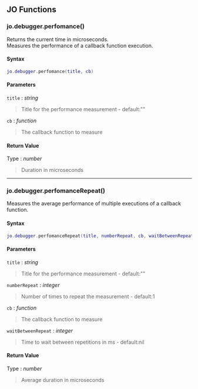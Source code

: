 
## JO Functions

### jo.debugger.perfomance()

<!-- @include: ./slots/headers.md#shared|jo.debugger.perfomance -->

Returns the current time in microseconds. <br>
Measures the performance of a callback function execution. <br>

<!-- @include: ./slots/descriptions.md#shared|jo.debugger.perfomance -->

#### Syntax

```lua
jo.debugger.perfomance(title, cb)
```

#### Parameters

`title` : _string_ <BadgeOptional />
> Title for the performance measurement - default:""
>

`cb` : _function_
> The callback function to measure
>

#### Return Value

Type : _number_

> Duration in microseconds

<!-- @include: ./slots/examples.md#shared|jo.debugger.perfomance -->

<!-- @include: ./slots/footers.md#shared|jo.debugger.perfomance -->

---

### jo.debugger.perfomanceRepeat()

<!-- @include: ./slots/headers.md#shared|jo.debugger.perfomanceRepeat -->

Measures the average performance of multiple executions of a callback function. <br>

<!-- @include: ./slots/descriptions.md#shared|jo.debugger.perfomanceRepeat -->

#### Syntax

```lua
jo.debugger.perfomanceRepeat(title, numberRepeat, cb, waitBetweenRepeat)
```

#### Parameters

`title` : _string_ <BadgeOptional />
> Title for the performance measurement - default:""
>

`numberRepeat` : _integer_ <BadgeOptional />
> Number of times to repeat the measurement - default:1
>

`cb` : _function_
> The callback function to measure
>

`waitBetweenRepeat` : _integer_ <BadgeOptional />
> Time to wait between repetitions in ms - default:nil
>

#### Return Value

Type : _number_

> Average duration in microseconds

<!-- @include: ./slots/examples.md#shared|jo.debugger.perfomanceRepeat -->

<!-- @include: ./slots/footers.md#shared|jo.debugger.perfomanceRepeat -->

